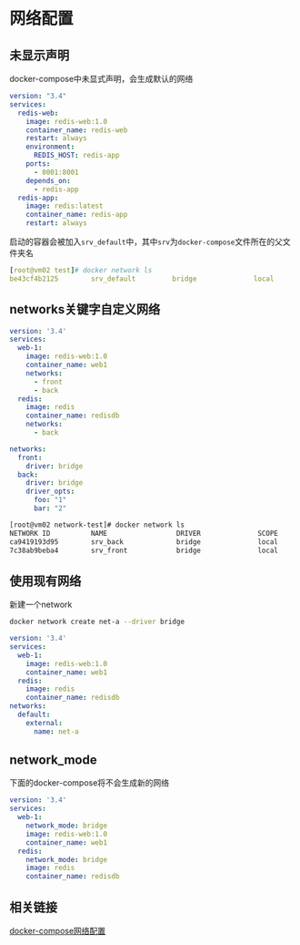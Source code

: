 # 网络配置

## 未显示声明

docker-compose中未显式声明，会生成默认的网络

```yml
version: "3.4"
services:
  redis-web:
    image: redis-web:1.0
    container_name: redis-web
    restart: always
    environment:
      REDIS_HOST: redis-app
    ports:
      - 8001:8001
    depends_on:
      - redis-app
  redis-app:
    image: redis:latest
    container_name: redis-app
    restart: always
```

启动的容器会被加入`srv_default`中，其中`srv`为`docker-compose`文件所在的父文件夹名

```yml
[root@vm02 test]# docker network ls
be43cf4b2125        srv_default         bridge              local
```

## networks关键字自定义网络

```yml
version: '3.4'
services:
  web-1:
    image: redis-web:1.0
    container_name: web1
    networks:
      - front
      - back
  redis:
    image: redis
    container_name: redisdb
    networks:
      - back

networks:
  front:
    driver: bridge
  back:
    driver: bridge
    driver_opts:
      foo: "1"
      bar: "2"
```

```bash
[root@vm02 network-test]# docker network ls
NETWORK ID          NAME                 DRIVER              SCOPE
ca9419193d95        srv_back             bridge              local
7c38ab9beba4        srv_front            bridge              local
```

## 使用现有网络

新建一个network

```bash
docker network create net-a --driver bridge
```

```yml
version: '3.4'
services:
  web-1:
    image: redis-web:1.0
    container_name: web1
  redis:
    image: redis
    container_name: redisdb
networks:
  default:
    external:
      name: net-a
```

## network_mode

下面的docker-compose将不会生成新的网络

```yml
version: '3.4'
services:
  web-1:
    network_mode: bridge
    image: redis-web:1.0
    container_name: web1
  redis:
    network_mode: bridge
    image: redis
    container_name: redisdb
```

## 相关链接

[docker-compose网络配置](https://www.jianshu.com/p/347831f72d1c 'docker-compose网络配置')
